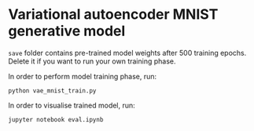 # Variational autoencoder MNIST generative model
`save` folder contains pre-trained model weights after 500 training epochs.
Delete it if you want to run your own training phase.

In order to perform model training phase, run:
```
python vae_mnist_train.py
```

In order to visualise trained model, run:
```
jupyter notebook eval.ipynb
```